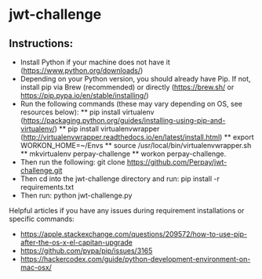 # jwt-challenge


## Instructions:

* Install Python if your machine does not have it (https://www.python.org/downloads/)
* Depending on your Python version, you should already have Pip. If not, install pip via Brew (recommended) or directly
   (https://brew.sh/ or https://pip.pypa.io/en/stable/installing/)
* Run the following commands (these may vary depending on OS, see resources below):
** pip install virtualenv (https://packaging.python.org/guides/installing-using-pip-and-virtualenv/)
** pip install virtualenvwrapper (http://virtualenvwrapper.readthedocs.io/en/latest/install.html)
** export WORKON_HOME=~/Envs
** source /usr/local/bin/virtualenvwrapper.sh
** mkvirtualenv perpay-challenge
** workon perpay-challenge. 
* Then run the following: git clone https://github.com/Perpay/jwt-challenge.git
* Then cd into the jwt-challenge directory and run: pip install -r requirements.txt
* Then run: python jwt-challenge.py

Helpful articles if you have any issues during requirement installations or specific commands:
* https://apple.stackexchange.com/questions/209572/how-to-use-pip-after-the-os-x-el-capitan-upgrade
* https://github.com/pypa/pip/issues/3165
* https://hackercodex.com/guide/python-development-environment-on-mac-osx/
